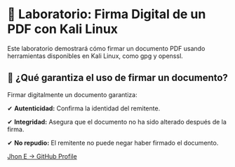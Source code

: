 # 🔬 Laboratorio: Firma Digital de un PDF con Kali Linux

Este laboratorio demostrará cómo firmar un documento PDF usando herramientas disponibles en Kali Linux, como gpg y openssl. 

## 📌 ¿Qué garantiza el uso de firmar un documento?

Firmar digitalmente un documento garantiza:

✔ **Autenticidad:** Confirma la identidad del remitente.

✔ **Integridad:** Asegura que el documento no ha sido alterado después de la firma.

✔ **No repudio:** El remitente no puede negar haber firmado el documento.



[Jhon E -> GitHub Profile](https://github.com/jhoney787813/)
